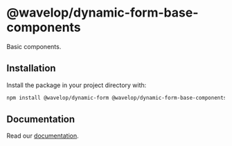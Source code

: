 # @wavelop/dynamic-form-base-components

Basic components.

## Installation

Install the package in your project directory with:

```sh
npm install @wavelop/dynamic-form @wavelop/dynamic-form-base-components
```

## Documentation

Read our [documentation](https://dynamic-form-wavelop.firebaseapp.com/?path=/story/*).